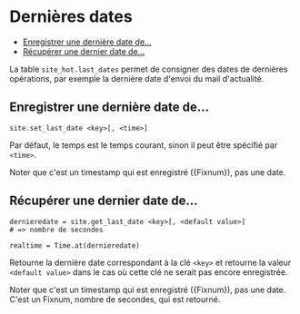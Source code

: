 # Dernières dates

* [Enregistrer une dernière date de…](#enregistrerunedernieredate)
* [Récupérer une dernier date de…](#recupererunedernieredatede)

La table `site_hot.last_dates` permet de consigner des dates de dernières opérations, par exemple la dernière date d'envoi du mail d'actualité.

<a name='enregistrerunedernieredate'></a>

## Enregistrer une dernière date de…

    site.set_last_date <key>[, <time>]

Par défaut, le temps est le temps courant, sinon il peut être spécifié par `<time>`.

Noter que c'est un timestamp qui est enregistré ({Fixnum}), pas une date.

<a name='recupererunedernieredatede'></a>

## Récupérer une dernier date de…

    dernieredate = site.get_last_date <key>[, <default value>]
    # => nombre de secondes

    realtime = Time.at(dernieredate)

Retourne la dernière date correspondant à la clé `<key>` et retourne la valeur `<default value>` dans le cas où cette clé ne serait pas encore enregistrée.

Noter que c'est un timestamp qui est enregistré ({Fixnum}), pas une date. C'est un Fixnum, nombre de secondes, qui est retourné.
